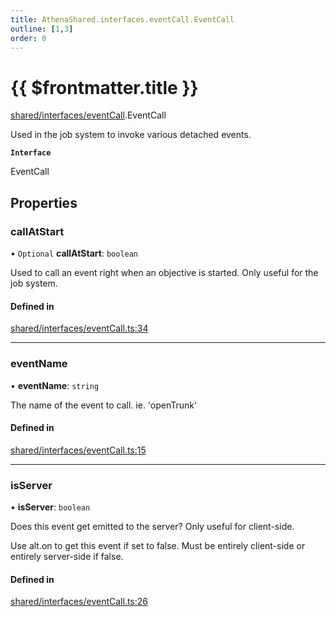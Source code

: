 ```yaml
---
title: AthenaShared.interfaces.eventCall.EventCall
outline: [1,3]
order: 0
---
```


# {{ $frontmatter.title }}


[shared/interfaces/eventCall](../modules/shared_interfaces_eventCall.md).EventCall

Used in the job system to invoke various detached events.

**`Interface`**

EventCall

## Properties

### callAtStart

• `Optional` **callAtStart**: `boolean`

Used to call an event right when an objective is started.
Only useful for the job system.

#### Defined in

[shared/interfaces/eventCall.ts:34](https://github.com/Stuyk/altv-athena/blob/6d21f39/src/core/shared/interfaces/eventCall.ts#L34)

___

### eventName

• **eventName**: `string`

The name of the event to call.
ie. 'openTrunk'

#### Defined in

[shared/interfaces/eventCall.ts:15](https://github.com/Stuyk/altv-athena/blob/6d21f39/src/core/shared/interfaces/eventCall.ts#L15)

___

### isServer

• **isServer**: `boolean`

Does this event get emitted to the server?
Only useful for client-side.

Use alt.on to get this event if set to false.
Must be entirely client-side or entirely server-side if false.

#### Defined in

[shared/interfaces/eventCall.ts:26](https://github.com/Stuyk/altv-athena/blob/6d21f39/src/core/shared/interfaces/eventCall.ts#L26)
